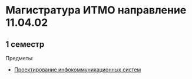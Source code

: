 # Магистратура ИТМО направление 11.04.02

## 1 семестр

Предметы:

- [Проектирование инфокоммуникационных систем](term-1/design-of-infocommunication-systems/README.md)
